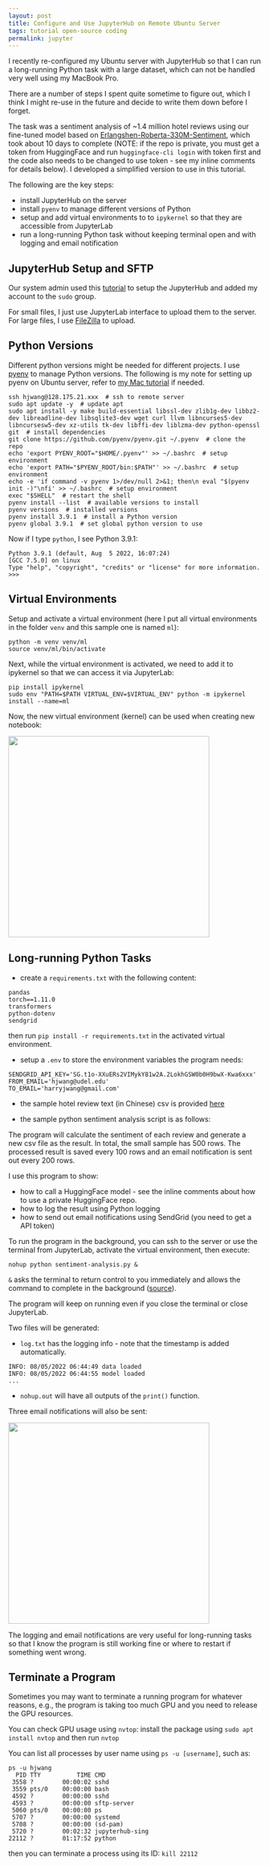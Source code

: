 ```yaml
---
layout: post
title: Configure and Use JupyterHub on Remote Ubuntu Server
tags: tutorial open-source coding
permalink: jupyter
---
```


I recently re-configured my Ubuntu server with JupyterHub so that I can run a long-running Python task with a large dataset, which can not be handled very well using my MacBook Pro. 

There are a number of steps I spent quite sometime to figure out, which I think I might re-use in the future and decide to write them down before I forget.

The task was a sentiment analysis of ~1.4 million hotel reviews using our fine-tuned model based on [Erlangshen-Roberta-330M-Sentiment](https://huggingface.co/IDEA-CCNL/Erlangshen-Roberta-330M-Sentiment), which took about 10 days to complete (NOTE: if the repo is private, you must get a token from HuggingFace and run `huggingface-cli login` with token first and the code also needs to be changed to use token - see my inline comments for details below). I developed a simplified version to use in this tutorial.

The following are the key steps:

- install JupyterHub on the server
- install `pyenv` to manage different versions of Python
- setup and add virtual environments to to `ipykernel` so that they are accessible from JupyterLab
- run a long-running Python task without keeping terminal open and with logging and email notification

## JupyterHub Setup and SFTP

Our system admin used this [tutorial](https://github.com/jupyterhub/jupyterhub-the-hard-way/blob/HEAD/docs/installation-guide-hard.md) to setup the JupyterHub and added my account to the `sudo` group. 

For small files, I just use JupyterLab interface to upload them to the server. For large files, I use [FileZilla](https://filezilla-project.org/) to upload.

## Python Versions

Different python versions might be needed for different projects. I use [pyenv](https://github.com/pyenv/pyenv) to manage Python versions. The following is my note for setting up pyenv on Ubuntu server, refer to [my Mac tutorial](https://harrywang.medium.com/how-to-setup-mac-for-python-development-37e5fd895151) if needed.

```
ssh hjwang@128.175.21.xxx  # ssh to remote server
sudo apt update -y  # update apt
sudo apt install -y make build-essential libssl-dev zlib1g-dev libbz2-dev libreadline-dev libsqlite3-dev wget curl llvm libncurses5-dev libncursesw5-dev xz-utils tk-dev libffi-dev liblzma-dev python-openssl git  # install dependencies
git clone https://github.com/pyenv/pyenv.git ~/.pyenv  # clone the repo
echo 'export PYENV_ROOT="$HOME/.pyenv"' >> ~/.bashrc  # setup environment
echo 'export PATH="$PYENV_ROOT/bin:$PATH"' >> ~/.bashrc  # setup environment
echo -e 'if command -v pyenv 1>/dev/null 2>&1; then\n eval "$(pyenv init -)"\nfi' >> ~/.bashrc  # setup environment
exec "$SHELL"  # restart the shell
pyenv install --list  # available versions to install 
pyenv versions  # installed versions
pyenv install 3.9.1  # install a Python version
pyenv global 3.9.1  # set global python version to use
```

Now if I type `python`, I see Python 3.9.1:

```
Python 3.9.1 (default, Aug  5 2022, 16:07:24) 
[GCC 7.5.0] on linux
Type "help", "copyright", "credits" or "license" for more information.
>>> 
```

## Virtual Environments

Setup and activate a virtual environment (here I put all virtual environments in the folder `venv` and this sample one is named `ml`):

```
python -m venv venv/ml
source venv/ml/bin/activate
```
Next, while the virtual environment is activated, we need to add it to ipykernel so that we can access it via JupyterLab:

```
pip install ipykernel
sudo env "PATH=$PATH VIRTUAL_ENV=$VIRTUAL_ENV" python -m ipykernel install --name=ml
```

Now, the new virtual environment (kernel) can be used when creating new notebook:

<img class="mx-auto" width='400' src="https://user-images.githubusercontent.com/595772/183214749-6f93ee12-d59e-466a-8482-c7e211b19692.png">


## Long-running Python Tasks

- create a `requirements.txt` with the following content:

```
pandas
torch==1.11.0
transformers
python-dotenv
sendgrid
```

then run `pip install -r requirements.txt` in the activated virtual environment.

- setup a `.env` to store the environment variables the program needs:

```
SENDGRID_API_KEY='SG.t1o-XXuERs2VIMykY81w2A.2LokhGSW0b0H9bwX-Kwa6xxx'
FROM_EMAIL='hjwang@udel.edu'
TO_EMAIL='harryjwang@gmail.com'
```

- the sample hotel review text (in Chinese) csv is provided [here](https://github.com/harrywang/absa-labeller/files/9274007/hotel-reviews.csv)

- the sample python sentiment analysis script is as follows:

<script src="https://gist.github.com/harrywang/7ebfa56bf568a8dd29885c01ed66f54d.js"></script>

The program will calculate the sentiment of each review and generate a new csv file as the result. In total, the small sample has 500 rows. The processed result is saved every 100 rows and an email notification is sent out every 200 rows.  

I use this program to show:

- how to call a HuggingFace model - see the inline comments about how to use a private HuggingFace repo.
- how to log the result using Python logging
- how to send out email notifications using SendGrid (you need to get a API token)

To run the program in the background, you can ssh to the server or use the terminal from JupyterLab, activate the virtual environment, then execute:

```
nohup python sentiment-analysis.py &
```

`&` asks the terminal to return control to you immediately and allows the command to complete in the background ([source](https://serverfault.com/questions/402496/what-does-the-ampersand-symbol-mean-with-nohup)).

The program will keep on running even if you close the terminal or close JupyterLab.

Two files will be generated:

- `log.txt` has the logging info - note that the timestamp is added automatically.

```
INFO: 08/05/2022 06:44:49 data loaded
INFO: 08/05/2022 06:44:55 model loaded
...
```

- `nohup.out` will have all outputs of the `print()` function.

Three email notifications will also be sent:

<img class="mx-auto" width='400' src="https://user-images.githubusercontent.com/595772/183221322-13637c22-f245-4d73-9a96-f1a74bf22913.png">

The logging and email notifications are very useful for long-running tasks so that I know the program is still working fine or where to restart if something went wrong.

## Terminate a Program

Sometimes you may want to terminate a running program for whatever reasons, e.g., the program is taking too much GPU and you need to release the GPU resources. 

You can check GPU usage using `nvtop`: install the package using `sudo apt install nvtop` and then run `nvtop`

You can list all processes by user name using `ps -u [username]`, such as:

```
ps -u hjwang
  PID TTY          TIME CMD
 3558 ?        00:00:02 sshd
 3559 pts/0    00:00:00 bash
 4592 ?        00:00:00 sshd
 4593 ?        00:00:00 sftp-server
 5060 pts/0    00:00:00 ps
 5707 ?        00:00:00 systemd
 5708 ?        00:00:00 (sd-pam)
 5720 ?        00:02:32 jupyterhub-sing
22112 ?        01:17:52 python
```
then you can terminate a process using its ID: `kill 22112`